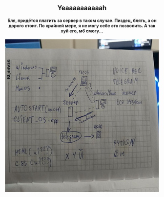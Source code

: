 <div align="center">
  <h2>Yeaaaaaaaaaah</h2>
  <h4>Бля, придётся платить за сервер в таком случае. Пиздец, блять, а он дорого стоит. По крайней мере, я не могу себе это позволить. А так хуй его, мб смогу...</h4>
  <img src="https://github.com/conn01sseur/S.O.F.I.A/blob/main/pic/xz.png" alt="PNG" style="width:700px; height:500px"/>
</div>
